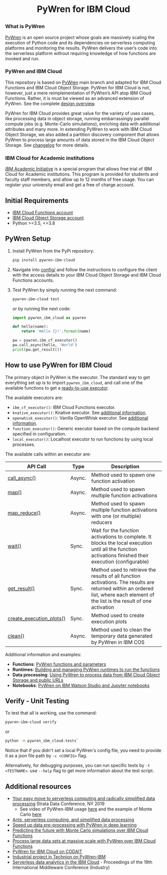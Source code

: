<h1><p align="center"> PyWren for IBM Cloud </p></h1>

### What is PyWren

[PyWren](https://github.com/pywren/pywren) is an open source project whose goals are massively scaling the execution of Python code and its dependencies on serverless computing platforms and monitoring the results. PyWren delivers the user’s code into the serverless platform without requiring knowledge of how functions are invoked and run.

### PyWren and IBM Cloud

This repository is based on [PyWren](https://github.com/pywren/pywren) main branch and adapted for IBM Cloud Functions and IBM Cloud Object Storage. PyWren for IBM Cloud is not, however, just a mere reimplementation of PyWren’s API atop IBM Cloud Functions. Rather, it is must be viewed as an advanced extension of PyWren. See the complete [design overview](docs/DESIGN.md).

PyWren for IBM Cloud provides great value for the variety of uses cases, like processing data in object storage, running embarrassingly parallel compute jobs (e.g. Monte-Carlo simulations), enriching data with additional attributes and many more. In extending PyWren to work with IBM Cloud Object Storage, we also added a partition discovery component that allows PyWren to process large amounts of data stored in the IBM Cloud Object Storage. See [changelog](CHANGELOG.md) for more details.

### IBM Cloud for Academic institutions

[IBM Academic Initiative](https://ibm.biz/academic) is a special program that allows free trial of IBM Cloud for Academic institutions. This program is provided for students and faculty staff members, and allow up to 12 months of free usage. You can register your university email and get a free of charge account.

## Initial Requirements

* [IBM Cloud Functions account](https://cloud.ibm.com/functions)
* [IBM Cloud Object Storage account](https://www.ibm.com/cloud/object-storage)
* Python >=3.5, <=3.8

## PyWren Setup

1. Install PyWren from the PyPi repository:

    ```bash
    pip install pywren-ibm-cloud
    ```

2. Navigate into [config/](config/) and follow the instructions to configure the client with the access details to your IBM Cloud Object Storage and IBM Cloud Functions accounts.

3. Test PyWren by simply running the next command:
  
   ```bash
   pywren-ibm-cloud test
   ```

   or by running the next code:

   ```python
   import pywren_ibm_cloud as pywren

   def hello(name):
       return 'Hello {}!'.format(name)

   pw = pywren.ibm_cf_executor()
   pw.call_async(hello, 'World')
   print(pw.get_result())
   ```

## How to use PyWren for IBM Cloud

The primary object in PyWren is the executor. The standard way to get everything set up is to import `pywren_ibm_cloud`, and call one of the available functions to get a [ready-to-use executor](docs/api-details.md#executor).

The available executors are:

* `ibm_cf_executor()`: IBM Cloud Functions executor.
* `knative_executor()`: Knative executor. See [additional information](docs/knative.md).
* `openwhisk_executor()`: Vanilla OpenWhisk executor. See [additional information](docs/openwhisk.md).
* `function_executor()`: Generic executor based on the compute backend specified in configuration.
* `local_executor()`: Localhost executor to run functions by using local processes.

The available calls within an executor are:

|API Call| Type | Description|
|---|---|---|
|[call_async()](docs/api-details.md#executorcall_async) | Async. | Method used to spawn one function activation |
|[map()](docs/api-details.md#executormap) | Async. | Method used to spawn multiple function activations |
|[map_reduce()](docs/api-details.md#executormap_reduce) | Async. | Method used to spawn multiple function activations with one (or multiple) reducers|
|[wait()](docs/api-details.md#executorwait) | Sync. | Wait for the function activations to complete. It blocks the local execution until all the function activations finished their execution (configurable)|
|[get_result()](docs/api-details.md#executorget_result) | Sync. | Method used to retrieve the results of all function activations. The results are returned within an ordered list, where each element of the list is the result of one activation|
|[create_execution_plots()](docs/api-details.md#executorcreate_execution_plots) | Sync. | Method used to create execution plots |
|[clean()](docs/api-details.md#executorclean) | Async. | Method used to clean the temporary data generated by PyWren in IBM COS |

Additional information and examples:

* **Functions**: [PyWren functions and parameters](docs/functions.md)
* **Runtimes**: [Building and managing PyWren runtimes to run the functions](runtime/)
* **Data processing**: [Using PyWren to process data from IBM Cloud Object Storage and public URLs](docs/data-processing.md)
* **Notebooks**: [PyWren on IBM Watson Studio and Jupyter notebooks](examples/hello_world.ipynb)

## Verify - Unit Testing

To test that all is working, use the command:

  ```bash
  pywren-ibm-cloud verify
  ```

or

  ```bash
  python -m pywren_ibm_cloud.tests`
  ```

Notice that if you didn't set a local PyWren's config file, you need to provide it as a json file path by `-c <CONFIG>` flag.

Alternatively, for debugging purposes, you can run specific tests by `-t <TESTNAME>`. use `--help` flag to get more information about the test script.

## Additional resources

* [Your easy move to serverless computing and radically simplified data processing](https://conferences.oreilly.com/strata/strata-ny/public/schedule/detail/77226) Strata Data Conference, NY 2019
  * See video of PyWren-IBM usage [here](https://www.youtube.com/watch?v=EYa95KyYEtg&list=PLpR7f3Www9KCjYisaG7AMaR0C2GqLUh2G&index=3&t=0s) and the example of Monte Carlo [here](https://www.youtube.com/watch?v=vF5HI2q5VKw&list=PLpR7f3Www9KCjYisaG7AMaR0C2GqLUh2G&index=2&t=0s)
* [Ants, serverless computing, and simplified data processing](https://developer.ibm.com/blogs/2019/01/31/ants-serverless-computing-and-simplified-data-processing/)
* [Speed up data pre-processing with PyWren in deep learning](https://developer.ibm.com/patterns/speed-up-data-pre-processing-with-pywren-in-deep-learning/)
* [Predicting the future with Monte Carlo simulations over IBM Cloud Functions](https://www.ibm.com/blogs/bluemix/2019/01/monte-carlo-simulations-with-ibm-cloud-functions/)
* [Process large data sets at massive scale with PyWren over IBM Cloud Functions](https://www.ibm.com/blogs/bluemix/2018/04/process-large-data-sets-massive-scale-pywren-ibm-cloud-functions/)
* [PyWren for IBM Cloud on CODAIT](https://developer.ibm.com/code/open/centers/codait/projects/pywren/)
* [Industrial project in Technion on PyWren-IBM](http://www.cs.technion.ac.il/~cs234313/projects_sites/W19/04/site/)
* [Serverless data analytics in the IBM Cloud](https://dl.acm.org/citation.cfm?id=3284029) - Proceedings of the 19th International Middleware Conference (Industry)
